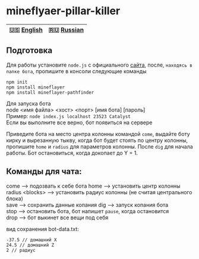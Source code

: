 # mineflyaer-pillar-killer
  
| 🇺🇸 [English](./README.md) | 🇷🇺 [Russian](./README_RU.md)|  
|-------------------------|----------------------------|  
  
## Подготовка  
Для работы установите `node.js` с официального [сайта](https://nodejs.org/en/), после, `находясь в папке бота`, пропишите в консоли следующие команды  
  
`npm init`  
`npm install mineflayer`  
`npm install mineflayer-pathfinder`  
    
Для запуска бота  
node <имя файла> <хост> <порт> [имя бота] [пароль]  
Пример: `node index.js localhost 23523 Catalyst`  
Если вы выполните все верно, бот появиться на сервере  


Приведите бота на место центра колонны командой `come`, выдайте боту кирку и вырезанную тыкву, когда бот будет стоять по центру колонны, пропишите `home` и `radius` для параметров колонны. После `dig` для начала работы. Бот остановиться, когда докопает до Y = 1. 

## Команды для чата:
come --> подозвать к себе бота
home --> установить центр колонны  
radius \<blocks> --> установить радиус колонны (не считая центрального блока)  
save --> сохранить данные копания
dig --> запуск копания бота  
stop --> остановить бота, бот напишет `pause`, когда остановится  
drop --> бот выкинет все вещи под себя
  
вид сохранения bot-data.txt:  
```
-37.5 // домашний X  
24.5 // домашний Z  
2 // радиус 
```
